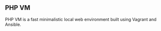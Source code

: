 PHP VM
-------
PHP VM is a fast minimalistic local web environment built using Vagrant and Ansible. 
